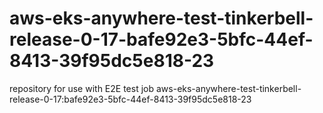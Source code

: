 # aws-eks-anywhere-test-tinkerbell-release-0-17-bafe92e3-5bfc-44ef-8413-39f95dc5e818-23
repository for use with E2E test job aws-eks-anywhere-test-tinkerbell-release-0-17:bafe92e3-5bfc-44ef-8413-39f95dc5e818-23
